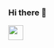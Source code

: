 ### Hi there 👋
<div>
  <img height=30 width=30 src="https://cdn.jsdelivr.net/gh/devicons/devicon/icons/python/python-original.svg" />
</div>
  
<!--
**Rianito/Rianito** is a ✨ _special_ ✨ repository because its `README.md` (this file) appears on your GitHub profile.

Here are some ideas to get you started:

- 🔭 I’m currently working on ...
- 🌱 I’m currently learning ...
- 👯 I’m looking to collaborate on ...
- 🤔 I’m looking for help with ...
- 💬 Ask me about ...
- 📫 How to reach me: ...
- 😄 Pronouns: ...
- ⚡ Fun fact: ...
-->
